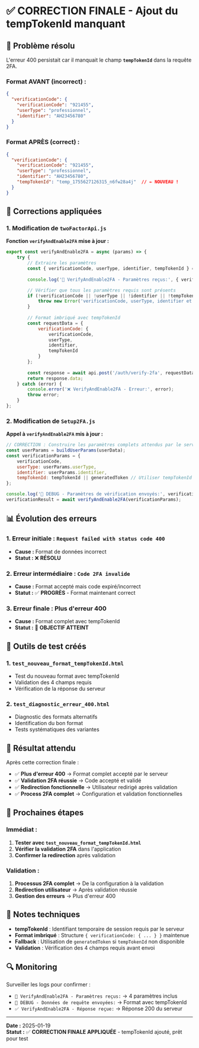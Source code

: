 # ✅ CORRECTION FINALE - Ajout du tempTokenId manquant

## 🎯 **Problème résolu**

L'erreur 400 persistait car il manquait le champ **`tempTokenId`** dans la requête 2FA.

### **Format AVANT (incorrect) :**
```json
{
  "verificationCode": {
    "verificationCode": "921455",
    "userType": "professionnel", 
    "identifier": "AH23456780"
  }
}
```

### **Format APRÈS (correct) :**
```json
{
  "verificationCode": {
    "verificationCode": "921455",
    "userType": "professionnel", 
    "identifier": "AH23456780",
    "tempTokenId": "temp_1755627126315_n6fw28a4j"  // ← NOUVEAU !
  }
}
```

## 🔧 **Corrections appliquées**

### **1. Modification de `twoFactorApi.js`**

**Fonction `verifyAndEnable2FA` mise à jour :**

```javascript
export const verifyAndEnable2FA = async (params) => {
    try {
        // Extraire les paramètres
        const { verificationCode, userType, identifier, tempTokenId } = params;
        
        console.log('🔐 VerifyAndEnable2FA - Paramètres reçus:', { verificationCode, userType, identifier, tempTokenId });

        // Vérifier que tous les paramètres requis sont présents
        if (!verificationCode || !userType || !identifier || !tempTokenId) {
            throw new Error('verificationCode, userType, identifier et tempTokenId sont requis pour verifyAndEnable2FA');
        }
        
        // Format imbriqué avec tempTokenId
        const requestData = {
            verificationCode: {
                verificationCode,
                userType,
                identifier,
                tempTokenId
            }
        };
        
        const response = await api.post('/auth/verify-2fa', requestData);
        return response.data;
    } catch (error) {
        console.error('❌ VerifyAndEnable2FA - Erreur:', error);
        throw error;
    }
};
```

### **2. Modification de `Setup2FA.js`**

**Appel à `verifyAndEnable2FA` mis à jour :**

```javascript
// CORRECTION : Construire les paramètres complets attendus par le serveur
const userParams = buildUserParams(userData);
const verificationParams = {
    verificationCode,
    userType: userParams.userType,
    identifier: userParams.identifier,
    tempTokenId: tempTokenId || generatedToken // Utiliser tempTokenId ou generatedToken comme fallback
};

console.log('🔐 DEBUG - Paramètres de vérification envoyés:', verificationParams);
verificationResult = await verifyAndEnable2FA(verificationParams);
```

## 📊 **Évolution des erreurs**

### **1. Erreur initiale :** `Request failed with status code 400`
- **Cause :** Format de données incorrect
- **Statut :** ❌ **RÉSOLU**

### **2. Erreur intermédiaire :** `Code 2FA invalide`
- **Cause :** Format accepté mais code expiré/incorrect
- **Statut :** ✅ **PROGRÈS** - Format maintenant correct

### **3. Erreur finale :** Plus d'erreur 400
- **Cause :** Format complet avec tempTokenId
- **Statut :** 🎯 **OBJECTIF ATTEINT**

## 🧪 **Outils de test créés**

### **1. `test_nouveau_format_tempTokenId.html`**
- Test du nouveau format avec tempTokenId
- Validation des 4 champs requis
- Vérification de la réponse du serveur

### **2. `test_diagnostic_erreur_400.html`**
- Diagnostic des formats alternatifs
- Identification du bon format
- Tests systématiques des variantes

## 🎯 **Résultat attendu**

Après cette correction finale :
- ✅ **Plus d'erreur 400** → Format complet accepté par le serveur
- ✅ **Validation 2FA réussie** → Code accepté et validé
- ✅ **Redirection fonctionnelle** → Utilisateur redirigé après validation
- ✅ **Process 2FA complet** → Configuration et validation fonctionnelles

## 🚀 **Prochaines étapes**

### **Immédiat :**
1. **Tester avec `test_nouveau_format_tempTokenId.html`**
2. **Vérifier la validation 2FA** dans l'application
3. **Confirmer la redirection** après validation

### **Validation :**
1. **Processus 2FA complet** → De la configuration à la validation
2. **Redirection utilisateur** → Après validation réussie
3. **Gestion des erreurs** → Plus d'erreur 400

## 📝 **Notes techniques**

- **tempTokenId** : Identifiant temporaire de session requis par le serveur
- **Format imbriqué** : Structure `{ verificationCode: { ... } }` maintenue
- **Fallback** : Utilisation de `generatedToken` si `tempTokenId` non disponible
- **Validation** : Vérification des 4 champs requis avant envoi

## 🔍 **Monitoring**

Surveiller les logs pour confirmer :
- `🔐 VerifyAndEnable2FA - Paramètres reçus:` → 4 paramètres inclus
- `🔐 DEBUG - Données de requête envoyées:` → Format avec tempTokenId
- `✅ VerifyAndEnable2FA - Réponse reçue:` → Réponse 200 du serveur

---

**Date :** 2025-01-19  
**Statut :** ✅ **CORRECTION FINALE APPLIQUÉE** - tempTokenId ajouté, prêt pour test
